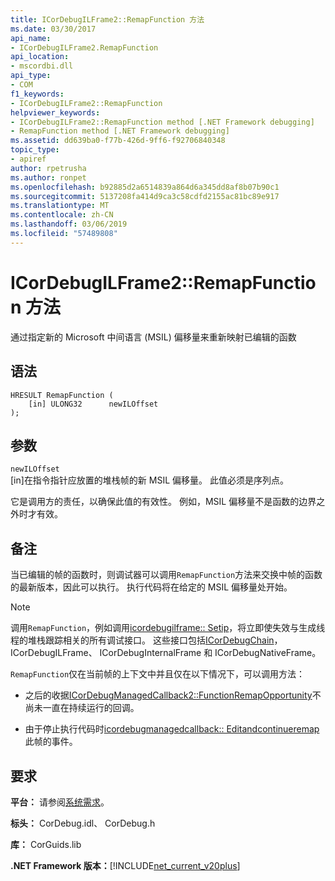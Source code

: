 ```yaml
---
title: ICorDebugILFrame2::RemapFunction 方法
ms.date: 03/30/2017
api_name:
- ICorDebugILFrame2.RemapFunction
api_location:
- mscordbi.dll
api_type:
- COM
f1_keywords:
- ICorDebugILFrame2::RemapFunction
helpviewer_keywords:
- ICorDebugILFrame2::RemapFunction method [.NET Framework debugging]
- RemapFunction method [.NET Framework debugging]
ms.assetid: dd639ba0-f77b-426d-9ff6-f92706840348
topic_type:
- apiref
author: rpetrusha
ms.author: ronpet
ms.openlocfilehash: b92885d2a6514839a864d6a345dd8af8b07b90c1
ms.sourcegitcommit: 5137208fa414d9ca3c58cdfd2155ac81bc89e917
ms.translationtype: MT
ms.contentlocale: zh-CN
ms.lasthandoff: 03/06/2019
ms.locfileid: "57489808"
---
```

# <a name="icordebugilframe2remapfunction-method"></a>ICorDebugILFrame2::RemapFunction 方法
通过指定新的 Microsoft 中间语言 (MSIL) 偏移量来重新映射已编辑的函数  
  
## <a name="syntax"></a>语法  
  
```  
HRESULT RemapFunction (  
    [in] ULONG32      newILOffset  
);  
```  
  
## <a name="parameters"></a>参数  
 `newILOffset`  
 [in]在指令指针应放置的堆栈帧的新 MSIL 偏移量。 此值必须是序列点。  
  
 它是调用方的责任，以确保此值的有效性。 例如，MSIL 偏移量不是函数的边界之外时才有效。  
  
## <a name="remarks"></a>备注  
 当已编辑的帧的函数时，则调试器可以调用`RemapFunction`方法来交换中帧的函数的最新版本，因此可以执行。 执行代码将在给定的 MSIL 偏移量处开始。  
  
> [!NOTE]
>  调用`RemapFunction`，例如调用[icordebugilframe:: Setip](../../../../docs/framework/unmanaged-api/debugging/icordebugilframe-setip-method.md)，将立即使失效与生成线程的堆栈跟踪相关的所有调试接口。 这些接口包括[ICorDebugChain](../../../../docs/framework/unmanaged-api/debugging/icordebugchain-interface.md)，ICorDebugILFrame、 ICorDebugInternalFrame 和 ICorDebugNativeFrame。  
  
 `RemapFunction`仅在当前帧的上下文中并且仅在以下情况下，可以调用方法：  
  
-   之后的收据[ICorDebugManagedCallback2::FunctionRemapOpportunity](../../../../docs/framework/unmanaged-api/debugging/icordebugmanagedcallback2-functionremapopportunity-method.md)不尚未一直在持续运行的回调。  
  
-   由于停止执行代码时[icordebugmanagedcallback:: Editandcontinueremap](../../../../docs/framework/unmanaged-api/debugging/icordebugmanagedcallback-editandcontinueremap-method.md)此帧的事件。  
  
## <a name="requirements"></a>要求  
 **平台：** 请参阅[系统需求](../../../../docs/framework/get-started/system-requirements.md)。  
  
 **标头：** CorDebug.idl、 CorDebug.h  
  
 **库：** CorGuids.lib  
  
 **.NET Framework 版本：**[!INCLUDE[net_current_v20plus](../../../../includes/net-current-v20plus-md.md)]
